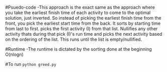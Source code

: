 #Psuedo-code 
-This approach is the exact same as the approach where you take the earliest    finish time of each activity to come to the optimal solution, just inverted. So instead of picking the earliest finish time from the front, you pick the earliest start time from the back. It sorts by starting time from last to first. picks the first activity (I) from that list. Nullifies any other activity thats during that pick (I)'s run time and picks the next activity based on the ordering of the list. This runs until the list is empty/nullified. 

#Runtime 
-The runtime is dictated by the sorting done at the beginning O(nlogn)


#To run 
``` python greed.py ```
